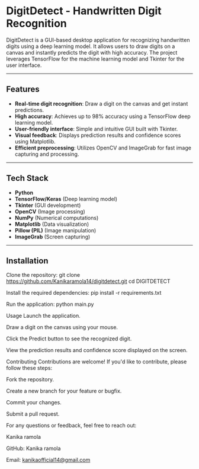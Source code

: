 # DigitDetect - Handwritten Digit Recognition

DigitDetect is a GUI-based desktop application for recognizing handwritten digits using a deep learning model. It allows users to draw digits on a canvas and instantly predicts the digit with high accuracy. The project leverages TensorFlow for the machine learning model and Tkinter for the user interface.

---

## Features
- **Real-time digit recognition**: Draw a digit on the canvas and get instant predictions.
- **High accuracy**: Achieves up to 98% accuracy using a TensorFlow deep learning model.
- **User-friendly interface**: Simple and intuitive GUI built with Tkinter.
- **Visual feedback**: Displays prediction results and confidence scores using Matplotlib.
- **Efficient preprocessing**: Utilizes OpenCV and ImageGrab for fast image capturing and processing.

---

## Tech Stack
- **Python**
- **TensorFlow/Keras** (Deep learning model)
- **Tkinter** (GUI development)
- **OpenCV** (Image processing)
- **NumPy** (Numerical computations)
- **Matplotlib** (Data visualization)
- **Pillow (PIL)** (Image manipulation)
- **ImageGrab** (Screen capturing)

---

## Installation
   Clone the repository:
   git clone https://github.com/Kanikaramola14/digitdetect.git
   cd DIGITDETECT

   Install the required dependencies:
   pip install -r requirements.txt
   
   Run the application:
   python main.py


Usage
  Launch the application.

  Draw a digit on the canvas using your mouse.

  Click the Predict button to see the recognized digit.

  View the prediction results and confidence score displayed on the screen.

Contributing
Contributions are welcome! If you'd like to contribute, please follow these steps:

Fork the repository.

Create a new branch for your feature or bugfix.

Commit your changes.

Submit a pull request.

For any questions or feedback, feel free to reach out:

Kanika ramola

GitHub: Kanika ramola

Email: kanikaofficial14@gmail.com
